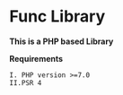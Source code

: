 # Func Library 
**This is a PHP based Library** 


**Requirements**

    I. PHP version >=7.0
    II.PSR 4
    
